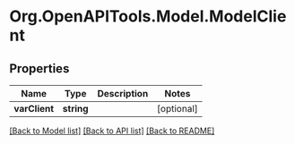 # Org.OpenAPITools.Model.ModelClient

## Properties

Name | Type | Description | Notes
------------ | ------------- | ------------- | -------------
**varClient** | **string** |  | [optional] 

[[Back to Model list]](../../README.md#documentation-for-models) [[Back to API list]](../../README.md#documentation-for-api-endpoints) [[Back to README]](../../README.md)

